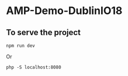 # AMP-Demo-DublinIO18


## To serve the project 

```
npm run dev 
```


Or 

```
php -S localhost:8080
```


